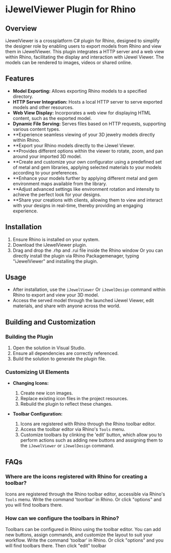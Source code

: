 # iJewelViewer Plugin for Rhino

## Overview
iJewelViewer is a crossplatform C# plugin for Rhino, designed to simplify the designer role by enabling users to export models from Rhino and view them in iJewelViewer. This plugin integrates a HTTP server and a web view within Rhino, facilitating the display and interaction with iJewel Viewer.
The models can be rendered to images, videos or shared online.

## Features
- **Model Exporting:** Allows exporting Rhino models to a specified directory.
- **HTTP Server Integration:** Hosts a local HTTP server to serve exported models and other resources.
- **Web View Display:** Incorporates a web view for displaying HTML content, such as the exported model.
- **Dynamic File Serving:** Serves files based on HTTP requests, supporting various content types.
- **Experience seamless viewing of your 3D jewelry models directly within Rhino.
- **Export your Rhino models directly to the iJewel Viewer.
- **Provides different options within the viewer to rotate, zoom, and pan around your imported 3D model.
- **Create and customize your own configurator using a predefined set of metal and gem libraries, applying selected materials to your models according to your preferences.
- **Enhance your models further by applying different metal and gem environment maps available from the library.
- **Adjust advanced settings like environment rotation and intensity to achieve the perfect look for your designs.
- **Share your creations with clients, allowing them to view and interact with your designs in real-time, thereby providing an engaging experience.

## Installation
1. Ensure Rhino is installed on your system.
2. Download the iJewelViewer plugin.
3. Drag and drop the .rhp and .rui file inside the Rhino window Or you can directly install the plugin via Rhino Packagemenager, typing "iJewelViewer" and installing the plugin.

## Usage
- After installation, use the `iJewelViewer` Or `iJewelDesign` command within Rhino to export and view your 3D model.
- Access the served model through the launched iJewel Viewer, edit materials, and share with anyone across the world.

## Building and Customization

### Building the Plugin
1. Open the solution in Visual Studio.
2. Ensure all dependencies are correctly referenced.
3. Build the solution to generate the plugin file.

### Customizing UI Elements
- **Changing Icons:**
  1. Create new icon images.
  2. Replace existing icon files in the project resources.
  3. Rebuild the plugin to reflect these changes.

- **Toolbar Configuration:**
  1. Icons are registered with Rhino through the Rhino toolbar editor.
  2. Access the toolbar editor via Rhino's `Tools` menu.
  3. Customize toolbars by clinking the 'edit' button, which allow you to perform actions such as adding new buttons and assigning them to the `iJewelViewer` or `iJewelDesign` command.

## FAQs

### Where are the icons registered with Rhino for creating a toolbar?
Icons are registered through the Rhino toolbar editor, accessible via Rhino's `Tools` menu.
Write the command 'toorlbar' in Rhino.
Or click "options" and you will find toolbars there.

### How can we configure the toolbars in Rhino?
Toolbars can be configured in Rhino using the toolbar editor. You can add new buttons, assign commands, and customize the layout to suit your workflow.
Write the command 'toolbar' in Rhino.
Or click "options" and you will find toolbars there.
Then click "edit" toolbar
